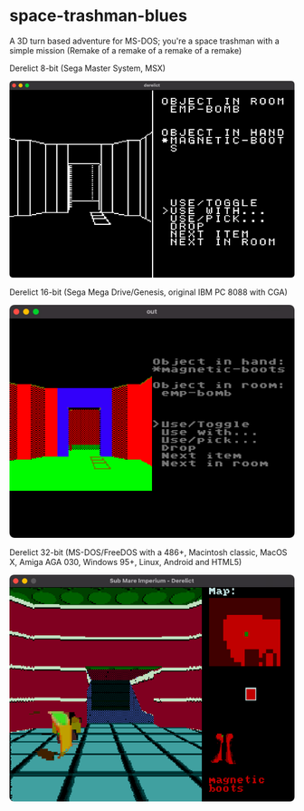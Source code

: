 # space-trashman-blues
A 3D turn based adventure for MS-DOS; you're a space trashman with a simple mission (Remake of a remake of a remake of a remake)

Derelict 8-bit (Sega Master System, MSX)

![ ](derelict8.png)

Derelict 16-bit (Sega Mega Drive/Genesis, original IBM PC 8088 with CGA)

![ ](derelict16.png)

Derelict 32-bit (MS-DOS/FreeDOS with a 486+, Macintosh classic, MacOS X, Amiga AGA 030, Windows 95+, Linux, Android and HTML5)

![ ](derelict32.png)
